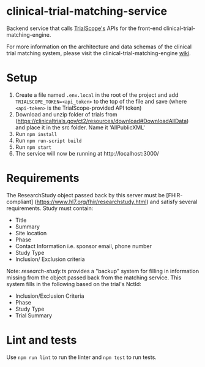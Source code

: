 # clinical-trial-matching-service

Backend service that calls [TrialScope's](https://www.trialscope.com/) APIs for the front-end clinical-trial-matching-engine.

For more information on the architecture and data schemas of the clinical trial matching system, please visit the clinical-trial-matching-engine [wiki](https://github.com/mcode/clinical-trial-matching-engine/wiki).

# Setup

1. Create a file named `.env.local` in the root of the project and add `TRIALSCOPE_TOKEN=<api_token>` to the top of the file and save (where `<api-token>` is the TrialScope-provided API token)
2. Download and unzip folder of trials from (https://clinicaltrials.gov/ct2/resources/download#DownloadAllData) and place it in the src folder. Name it 'AllPublicXML'
3. Run `npm install`
4. Run `npm run-script build`
5. Run `npm start`
6. The service will now be running at http://localhost:3000/

# Requirements

The ResearchStudy object passed back by this server must be [FHIR-compliant] (https://www.hl7.org/fhir/researchstudy.html) and satisfy several requirements. 
Study must contain: 
- Title 
- Summary 
- Site location
- Phase 
- Contact Information i.e. sponsor email, phone number
- Study Type 
- Inclusion/ Exclusion criteria

Note: _research-study.ts_ provides a "backup" system for filling in information missing from the object passed back from the matching service. This system fills in the following based on the trial's NctId:
- Inclusion/Exclusion Criteria
- Phase 
- Study Type 
- Trial Summary 


# Lint and tests

Use `npm run lint` to run the linter and `npm test` to run tests.